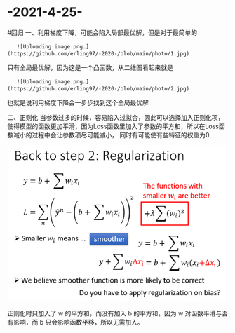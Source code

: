 # -2021-4-25-
#回归
一、利用梯度下降，可能会陷入局部最优解，但是对于最简单的

       ![Uploading image.png…](https://github.com/erling97/-2020-/blob/main/photo/1.jpg)

只有全局最优解，因为这是一个凸函数，从二维图看起来就是

       ![Uploading image.png…](https://github.com/erling97/-2020-/blob/main/photo/2.jpg)

也就是说利用梯度下降会一步步找到这个全局最优解

二、正则化
当参数过多的时候，容易陷入过拟合，因此可以选择加入正则化项，使得模型的函数更加平滑，因为Loss函数里加入了参数的平方和，所以在Loss函数减小的过程中会让参数项尽可能减小，
同时有可能使有些特征的权重为0.

![Uploading image.png…](https://github.com/erling97/-2020-/blob/main/photo/3.jpg)

正则化时只加入了 w 的平方和，而没有加入 b 的平方和，因为 w 对函数平滑与否有影响，而 b 只会影响函数平移，所以无需加入。
